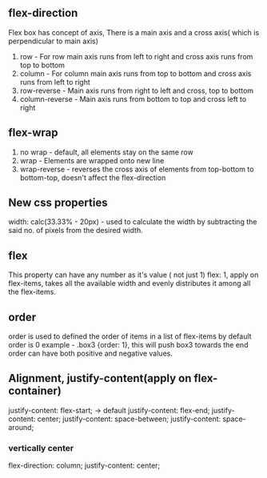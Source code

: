 ## flex-direction
Flex box has concept of axis, There is a main axis and a cross axis( which is 
perpendicular to main axis)
1. row - For row main axis runs from left to right and cross axis runs from top to bottom 
2. column - For column main axis runs from top to bottom and cross axis runs from left to right 
3. row-reverse - Main axis runs from right to left and cross, top  to bottom
4. column-reverse - Main axis runs from bottom to top and cross left to right

## flex-wrap
1. no wrap - default, all elements stay on the same row
2. wrap - Elements are wrapped onto new line 
3. wrap-reverse - reverses the cross axis of elements from top-bottom to bottom-top, doesn't affect the flex-direction

## New css properties
width: calc(33.33% - 20px) - used to calculate the width by subtracting the 
said no. of pixels from the desired width.

## flex 
This property can have any number as it's value ( not just 1)
flex: 1, apply on flex-items, takes all the available width and evenly distributes it among all the flex-items.

## order
order is used to defined the order of items in a list of flex-items
by default order is 0
example - .box3 {order: 1}, this will push box3 towards the end 
order can have both positive and negative values.

## Alignment, justify-content(apply on flex-container)
justify-content: flex-start; -> default
justify-content: flex-end;
justify-content: center; 
justify-content: space-between;
justify-content: space-around;

### vertically center 
flex-direction: column;
justify-content: center;